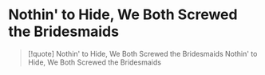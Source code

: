 # Nothin' to Hide, We Both Screwed the Bridesmaids

> [!quote] Nothin' to Hide, We Both Screwed the Bridesmaids
> Nothin' to Hide, We Both Screwed the Bridesmaids
